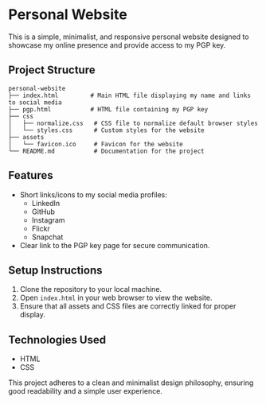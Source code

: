 # Personal Website

This is a simple, minimalist, and responsive personal website designed to showcase my online presence and provide access to my PGP key.

## Project Structure

```
personal-website
├── index.html         # Main HTML file displaying my name and links to social media
├── pgp.html           # HTML file containing my PGP key
├── css
│   ├── normalize.css   # CSS file to normalize default browser styles
│   └── styles.css      # Custom styles for the website
├── assets
│   └── favicon.ico     # Favicon for the website
└── README.md           # Documentation for the project
```

## Features

- Short links/icons to my social media profiles:
  - LinkedIn
  - GitHub
  - Instagram
  - Flickr
  - Snapchat
- Clear link to the PGP key page for secure communication.

## Setup Instructions

1. Clone the repository to your local machine.
2. Open `index.html` in your web browser to view the website.
3. Ensure that all assets and CSS files are correctly linked for proper display.

## Technologies Used

- HTML
- CSS

This project adheres to a clean and minimalist design philosophy, ensuring good readability and a simple user experience.